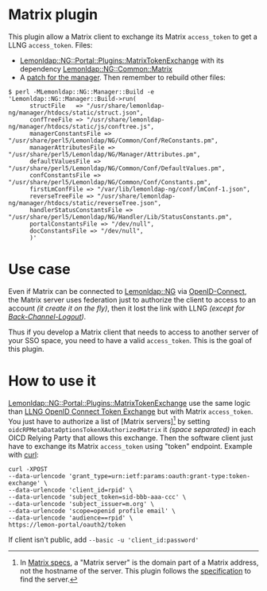# Matrix plugin

This plugin allow a Matrix client to exchange its Matrix `access_token` to
get a LLNG `access_token`. Files:

- [Lemonldap::NG::Portal::Plugins::MatrixTokenExchange](./MatrixTokenExchange.pm) with its dependency [Lemonldap::NG::Common::Matrix](./Matrix.pm)
- A [patch for the manager](./manager.patch). Then remember to rebuild other files:
```shell
$ perl -MLemonldap::NG::Manager::Build -e 'Lemonldap::NG::Manager::Build->run(
      structFile   => "/usr/share/lemonldap-ng/manager/htdocs/static/struct.json",
      confTreeFile => "/usr/share/lemonldap-ng/manager/htdocs/static/js/conftree.js",
      managerConstantsFile => "/usr/share/perl5/Lemonldap/NG/Common/Conf/ReConstants.pm",
      managerAttributesFile => "/usr/share/perl5/Lemonldap/NG/Manager/Attributes.pm",
      defaultValuesFile => "/usr/share/perl5/Lemonldap/NG/Common/Conf/DefaultValues.pm",
      confConstantsFile => "/usr/share/perl5/Lemonldap/NG/Common/Conf/Constants.pm",
      firstLmConfFile => "/var/lib/lemonldap-ng/conf/lmConf-1.json",
      reverseTreeFile => "/usr/share/lemonldap-ng/manager/htdocs/static/reverseTree.json",
      handlerStatusConstantsFile => "/usr/share/perl5/Lemonldap/NG/Handler/Lib/StatusConstants.pm",
      portalConstantsFile => "/dev/null",
      docConstantsFile => "/dev/null",
      )'
```

# Use case

Even if Matrix can be connected to [Lemonldap::NG](https://lemonldap-ng.org)
via [OpenID-Connect](https://lemonldap-ng.org/documentation/latest/applications/matrix.html),
the Matrix server uses federation just to authorize the client to access to an account
_(it create it on the fly)_, then it lost the link with LLNG _(except for [Back-Channel-Logout](https://openid.net/specs/openid-connect-backchannel-1_0.html))_.

Thus if you develop a Matrix client that needs to access to another server of your SSO space,
you need to have a valid `access_token`. This is the goal of this plugin.

# How to use it

[Lemonldap::NG::Portal::Plugins::MatrixTokenExchange](./MatrixTokenExchange.pm)
use the same logic than [LLNG OpenID Connect Token Exchange](https://lemonldap-ng.org/documentation/latest/oidctokenexchange)
but with Matrix `access_token`. You just have to authorize a list of [Matrix servers][^1] by setting
`oidcRPMetaDataOptionsTokenXAuthorizedMatrix` it _(space separated)_ in each OICD Relying Party
that allows this exchange. Then the software client just have to exchange its
Matrix `access_token` using "token" endpoint. Example with [curl](https://manpages.debian.org/unstable/curl/curl.1.en.html):

```shell
curl -XPOST
--data-urlencode 'grant_type=urn:ietf:params:oauth:grant-type:token-exchange' \
--data-urlencode 'client_id=rpid' \
--data-urlencode 'subject_token=sid-bbb-aaa-ccc' \
--data-urlencode 'subject_issuer=m.org' \
--data-urlencode 'scope=openid profile email' \
--data-urlencode 'audience==rpid' \
https://lemon-portal/oauth2/token
```

If client isn't public, add `--basic -u 'client_id:password'`

[^1]: In [Matrix specs](https://spec.matrix.org/latest/), a "Matrix server" is the domain part of a Matrix address, not the hostname of the server.
This plugin follows the [specification](https://spec.matrix.org/v1.14/server-server-api/#server-discovery) to find the server.
